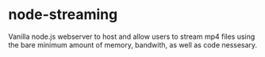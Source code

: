 # node-streaming
Vanilla node.js webserver to host and allow users to stream mp4 files using the bare minimum amount of memory, bandwith, as well as code nessesary.
